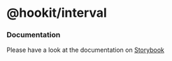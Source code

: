 # @hookit/interval

### Documentation

Please have a look at the documentation on [Storybook](https://hookit-storybook.vercel.app/)

